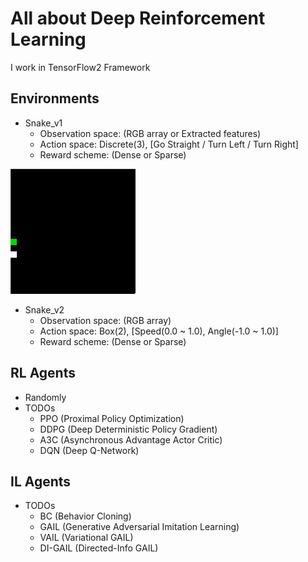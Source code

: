 # All about Deep Reinforcement Learning

I work in TensorFlow2 Framework

## Environments
- Snake_v1
    - Observation space: (RGB array or Extracted features)
    - Action space: Discrete(3), [Go Straight / Turn Left / Turn Right]
    - Reward scheme: (Dense or Sparse)
    
![PPO agent after 50000 episodes](https://github.com/sunghoonhong/DeepRL_tf1/blob/master/tensorflow1/snake_feature/gifs/ppo%20after%2050000%20episode.gif)
    
- Snake_v2
    - Observation space: (RGB array)
    - Action space: Box(2), [Speed(0.0 ~ 1.0), Angle(-1.0 ~ 1.0)]
    - Reward scheme: (Dense or Sparse)


## RL Agents
- Randomly
- TODOs
    - PPO (Proximal Policy Optimization)
    - DDPG (Deep Deterministic Policy Gradient)
    - A3C (Asynchronous Advantage Actor Critic)
    - DQN (Deep Q-Network)

## IL Agents
- TODOs
    - BC (Behavior Cloning)
    - GAIL (Generative Adversarial Imitation Learning)
    - VAIL (Variational GAIL)
    - DI-GAIL (Directed-Info GAIL)
